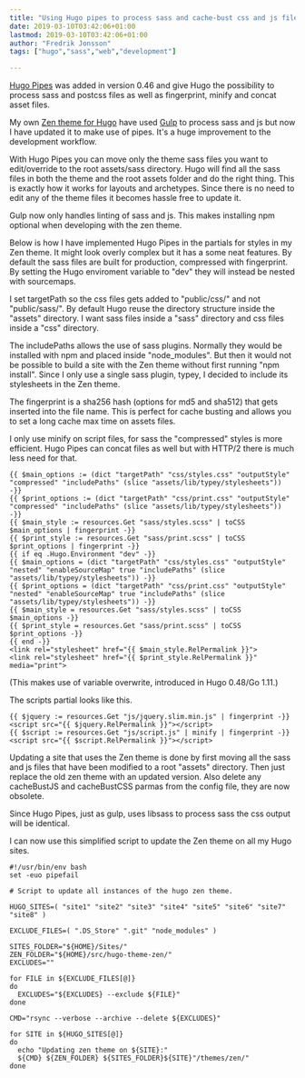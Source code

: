 ```yaml
---
title: "Using Hugo pipes to process sass and cache-bust css and js files"
date: 2019-03-10T03:42:06+01:00
lastmod: 2019-03-10T03:42:06+01:00
author: "Fredrik Jonsson"
tags: ["hugo","sass","web","development"]

---
```


[Hugo Pipes](https://gohugo.io/hugo-pipes/introduction/) was added in version 0.46 and give Hugo the possibility to process sass and postcss files as well as fingerprint, minify and concat asset files.

My own [Zen theme for Hugo](https://github.com/frjo/hugo-theme-zen) have used [Gulp](https://gulpjs.com/) to process sass and js but now I have updated it to make use of pipes. It's a huge improvement to the development workflow.

With Hugo Pipes you can move only the theme sass files you want to edit/override to the root assets/sass directory. Hugo will find all the sass files in both the theme and the root assets folder and do the right thing. This is exactly how it works for layouts and archetypes. Since there is no need to edit any of the theme files it becomes hassle free to update it.

Gulp now only handles linting of sass and js. This makes installing npm optional when developing with the zen theme.

Below is how I have implemented Hugo Pipes in the partials for styles in my Zen theme. It might look overly complex but it has a some neat features. By default the sass files are built for production, compressed with fingerprint. By setting the Hugo enviroment variable to "dev" they will instead be nested with sourcemaps.

I set targetPath so the css files gets added to "public/css/" and not "public/sass/". By default Hugo reuse the directory structure inside the "assets" directory. I want sass files inside a "sass" directory and css files inside a "css" directory.

The includePaths allows the use of sass plugins. Normally they would be installed with npm and placed inside "node_modules". But then it would not be possible to build a site with the Zen theme without first running "npm install". Since I only use a single sass plugin, typey, I decided to include its stylesheets in the Zen theme.

The fingerprint is a sha256 hash (options for md5 and sha512) that gets inserted into the file name. This is perfect for cache busting and allows you to set a long cache max time on assets files.

I only use minify on script files, for sass the "compressed" styles is more efficient. Hugo Pipes can concat files as well but with HTTP/2 there is much less need for that.

~~~~
{{ $main_options := (dict "targetPath" "css/styles.css" "outputStyle" "compressed" "includePaths" (slice "assets/lib/typey/stylesheets")) -}}
{{ $print_options := (dict "targetPath" "css/print.css" "outputStyle" "compressed" "includePaths" (slice "assets/lib/typey/stylesheets")) -}}
{{ $main_style := resources.Get "sass/styles.scss" | toCSS $main_options | fingerprint -}}
{{ $print_style := resources.Get "sass/print.scss" | toCSS $print_options | fingerprint -}}
{{ if eq .Hugo.Environment "dev" -}}
{{ $main_options = (dict "targetPath" "css/styles.css" "outputStyle" "nested" "enableSourceMap" true "includePaths" (slice "assets/lib/typey/stylesheets")) -}}
{{ $print_options = (dict "targetPath" "css/print.css" "outputStyle" "nested" "enableSourceMap" true "includePaths" (slice "assets/lib/typey/stylesheets")) -}}
{{ $main_style = resources.Get "sass/styles.scss" | toCSS $main_options -}}
{{ $print_style = resources.Get "sass/print.scss" | toCSS $print_options -}}
{{ end -}}
<link rel="stylesheet" href="{{ $main_style.RelPermalink }}">
<link rel="stylesheet" href="{{ $print_style.RelPermalink }}" media="print">
~~~~

(This makes use of variable overwrite, introduced in Hugo 0.48/Go 1.11.)

The scripts partial looks like this.

~~~~
{{ $jquery := resources.Get "js/jquery.slim.min.js" | fingerprint -}}
<script src="{{ $jquery.RelPermalink }}"></script>
{{ $script := resources.Get "js/script.js" | minify | fingerprint -}}
<script src="{{ $script.RelPermalink }}"></script>
~~~~

Updating a site that uses the Zen theme is done by first moving all the sass and js files that have been modified to a root "assets" directory. Then just replace the old zen theme with an updated version. Also delete any cacheBustJS and cacheBustCSS parmas from the config file, they are now obsolete.

Since Hugo Pipes, just as gulp, uses libsass to process sass the css output will be identical.

I can now use this simplified script to update the Zen theme on all my Hugo sites.

~~~~
#!/usr/bin/env bash
set -euo pipefail

# Script to update all instances of the hugo zen theme.

HUGO_SITES=( "site1" "site2" "site3" "site4" "site5" "site6" "site7" "site8" )

EXCLUDE_FILES=( ".DS_Store" ".git" "node_modules" )

SITES_FOLDER="${HOME}/Sites/"
ZEN_FOLDER="${HOME}/src/hugo-theme-zen/"
EXCLUDES=""

for FILE in ${EXCLUDE_FILES[@]}
do
  EXCLUDES="${EXCLUDES} --exclude ${FILE}"
done

CMD="rsync --verbose --archive --delete ${EXCLUDES}"

for SITE in ${HUGO_SITES[@]}
do
  echo "Updating zen theme on ${SITE}:"
  ${CMD} ${ZEN_FOLDER} ${SITES_FOLDER}${SITE}"/themes/zen/"
done
~~~~
